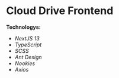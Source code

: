 # Cloud Drive Frontend

**Technologys:**

- _NextJS 13_
- _TypeScript_
- _SCSS_
- _Ant Design_
- _Nookies_
- _Axios_
